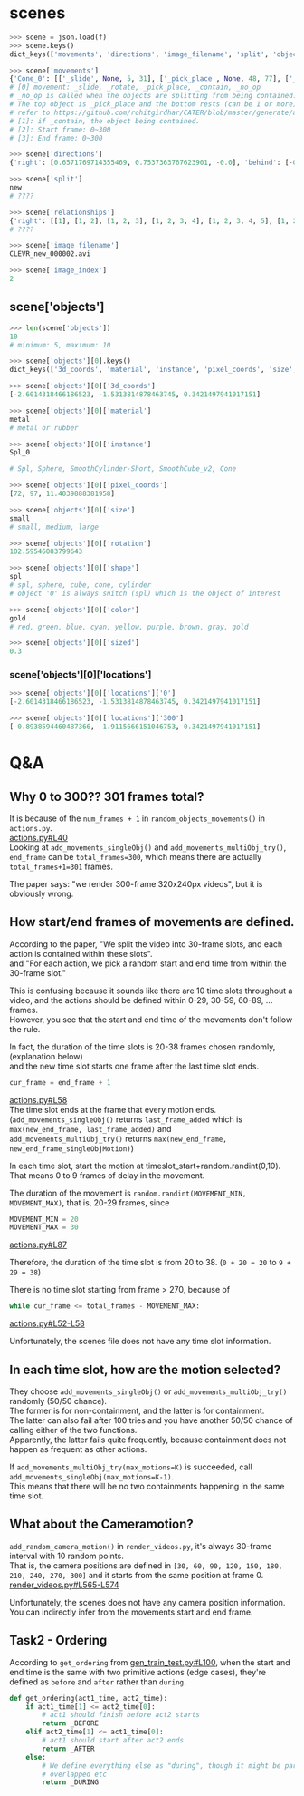 # scenes



```python
>>> scene = json.load(f)
>>> scene.keys()
dict_keys(['movements', 'directions', 'image_filename', 'split', 'objects', 'relationships', 'image_index'])

>>> scene['movements']
{'Cone_0': [['_slide', None, 5, 31], ['_pick_place', None, 48, 77], ['_pick_place', None, 81, 106], ['_pick_place', None, 120, 148], ['_contain', 'Spl_0', 164, 186], ['_pick_place', None, 197, 225], ['_slide', None, 243, 263]], 'SmoothCylinder-Short_0': [['_rotate', None, 8, 38], ['_rotate', None, 47, 77], ['_rotate', None, 82, 107], ['_rotate', None, 124, 153], ['_pick_place', None, 158, 179], ['_rotate', None, 202, 224], [[-0.8938594460487366, -1.9115666151046753, 0.3421497941017151]'_rotate', None, 239, 266]], 'SmoothCube_v2_1': [['_rotate', None, 7, 32], ['_rotate', None, 42, 65], ['_rotate', None, 78, 108], ['_rotate', None, 121, 141], ['_rotate', None, 166, 186], ['_rotate', None, 207, 231], ['_rotate', None, 242, 270]], 'SmoothCylinder-Short_2': [['_rotate', None, 0, 25], ['_rotate', None, 39, 62], ['_pick_place', None, 86, 114], ['_pick_place', None, 126, 155], ['_slide', None, 158, 185], ['_rotate', None, 202, 223], ['_rotate', None, 245, 269]], 'Cone_1': [['_slide', None, 10, 35], ['_slide', None, 43, 66], ['_slide', None, 83, 104], ['_slide', None, 125, 149], ['_pick_place', None, 157, 187], ['_pick_place', None, 206, 231], ['_slide', None, 241, 268]], 'Spl_0': [['_rotate', None, 6, 34], ['_slide', None, 40, 65], ['_rotate', None, 78, 99], ['_rotate', None, 129, 156], ['_no_op', None, 197, 225], ['_rotate', None, 247, 269]], 'SmoothCylinder-Short_1': [['_rotate', None, 3, 23], ['_rotate', None, 40, 60], ['_rotate', None, 85, 115], ['_rotate', None, 120, 147], ['_rotate', None, 166, 196], ['_rotate', None, 202, 231], ['_pick_place', None, 239, 266]], 'SmoothCube_v2_0': [['_rotate', None, 3, 30], ['_rotate', None, 45, 69], ['_pick_place', None, 88, 118], ['_rotate', None, 120, 145], ['_rotate', None, 157, 184], ['_pick_place', None, 206, 235], ['_rotate', None, 248, 268]], 'SmoothCube_v2_2': [['_pick_place', None, 6, 26], ['_rotate', None, 45, 74], ['_rotate', None, 79, 107], ['_rotate', None, 122, 143], ['_rotate', None, 165, 189], ['_pick_place', None, 204, 227], ['_rotate', None, 243, 267]], 'Sphere_0': [['_slide', None, 8, 28], ['_slide', None, 43, 68], ['_slide', None, 79, 107], ['_pick_place', None, 128, 149], ['_slide', None, 160, 188], ['_pick_place', None, 207, 237], ['_slide', None, 243, 273]]}
# [0] movement: _slide, _rotate, _pick_place, _contain, _no_op
# _no_op is called when the objects are splitting from being contained.
# The top object is _pick_place and the bottom rests (can be 1 or more) are _no_op
# refer to https://github.com/rohitgirdhar/CATER/blob/master/generate/actions.py
# [1]: if _contain, the object being contained.
# [2]: Start frame: 0~300
# [3]: End frame: 0~300

>>> scene['directions']
{'right': [0.6571769714355469, 0.7537363767623901, -0.0], 'behind': [-0.7537363171577454, 0.6571769714355469, 0.0], 'below': [-0.0, -0.0, -1.0], 'left': [-0.6571769714355469, -0.7537363767623901, 0.0], 'front': [0.7537363171577454, -0.6571769714355469, -0.0], 'above': [0.0, 0.0, 1.0]}

>>> scene['split']
new
# ????

>>> scene['relationships']
{'right': [[1], [1, 2], [1, 2, 3], [1, 2, 3, 4], [1, 2, 3, 4, 5], [1, 2, 3, 4, 5, 6], [1, 2, 3, 4, 5, 6], [1, 2, 3, 4, 5, 6, 8], [1, 2, 3, 4, 5, 6, 8, 9], [], [], [], [], [5], [5], [5], [5], [5], [], [1], [1], [1, 4], [1, 4, 5], [1, 4, 5], [1, 4, 5], [1, 4, 5, 8], [1, 4, 5, 8, 9], [], [1], [1, 2], [1, 2, 4], [1, 2, 4, 5], [1, 2, 4, 5], [1, 2, 4, 5], [1, 2, 4, 5, 8], [1, 2, 4, 5, 8, 9], [], [1], [1], [1], [1, 5], [1, 5], [1, 5], [1, 5, 8], [1, 5, 8, 9], [], [], [], [], [], [], [], [], [], [], [1], [1, 2], [1, 2, 3], [1, 2, 3, 4], [1, 2, 3, 4, 5], [1, 2, 3, 4, 5], [1, 2, 3, 4, 5, 8], [1, 2, 3, 4, 5, 8, 9], [0], [0, 1], [0, 1, 2], [0, 1, 2, 3], [0, 1, 2, 3, 4], [0, 1, 2, 3, 4, 5], [0, 1, 2, 3, 4, 5, 6], [0, 1, 2, 3, 4, 5, 6, 8], [0, 1, 2, 3, 4, 5, 6, 8, 9], [], [1], [1], [1], [1], [1, 5], [1, 5], [1, 5], [1, 5], [], [1], [1], [1], [1], [1, 5], [1, 5], [1, 5], [1, 5, 8]], 'behind': [[1], [1], [1], [1, 4], [1, 4], [1, 4, 6], [1, 4, 6], [1, 4, 6], [1, 4, 6], [], [], [], [4], [4], [4, 6], [4, 6], [4, 6], [4, 6], [0], [0, 1], [0, 1, 3], [0, 1, 3, 4], [0, 1, 3, 4, 5], [0, 1, 3, 4, 5, 6], [0, 1, 3, 4, 5, 6, 7], [0, 1, 3, 4, 5, 6, 7, 8], [0, 1, 3, 4, 5, 6, 7, 8, 9], [0], [0, 1], [0, 1], [0, 1, 4], [0, 1, 4, 5], [0, 1, 4, 5, 6], [0, 1, 4, 5, 6, 7], [0, 1, 4, 5, 6, 7], [0, 1, 4, 5, 6, 7, 9], [], [], [], [], [], [], [], [], [], [0], [0, 1], [0, 1], [0, 1], [0, 1, 4], [0, 1, 4, 6], [0, 1, 4, 6], [0, 1, 4, 6], [0, 1, 4, 6], [], [], [], [], [4], [4], [4], [4], [4], [0], [0, 1], [0, 1], [0, 1], [0, 1, 4], [0, 1, 4, 5], [0, 1, 4, 5, 6], [0, 1, 4, 5, 6], [0, 1, 4, 5, 6], [0], [0, 1], [0, 1], [0, 1, 3], [0, 1, 3, 4], [0, 1, 3, 4, 5], [0, 1, 3, 4, 5, 6], [0, 1, 3, 4, 5, 6, 7], [0, 1, 3, 4, 5, 6, 7, 9], [0], [0, 1], [0, 1], [0, 1], [0, 1, 4], [0, 1, 4, 5], [0, 1, 4, 5, 6], [0, 1, 4, 5, 6, 7], [0, 1, 4, 5, 6, 7]], 'left': [[], [], [], [], [], [], [7], [7], [7], [0], [0, 2], [0, 2, 3], [0, 2, 3, 4], [0, 2, 3, 4], [0, 2, 3, 4, 6], [0, 2, 3, 4, 6, 7], [0, 2, 3, 4, 6, 7, 8], [0, 2, 3, 4, 6, 7, 8, 9], [0], [0], [0, 3], [0, 3], [0, 3], [0, 3, 6], [0, 3, 6, 7], [0, 3, 6, 7], [0, 3, 6, 7], [0], [0], [0], [0], [0], [0, 6], [0, 6, 7], [0, 6, 7], [0, 6, [-0.8938594460487366, -1.9115666151046753, 0.3421497941017151]7], [0], [0], [0, 2], [0, 2, 3], [0, 2, 3], [0, 2, 3, 6], [0, 2, 3, 6, 7], [0, 2, 3, 6, 7], [0, 2, 3, 6, 7], [0], [0, 1], [0, 1, 2], [0, 1, 2, 3], [0, 1, 2, 3, 4], [0, 1, 2, 3, 4, 6], [0, 1, 2, 3, 4, 6, 7], [0, 1, 2, 3, 4, 6, 7, 8], [0, 1, 2, 3, 4, 6, 7, 8, 9], [0], [0], [0], [0], [0], [0], [0, 7], [0, 7], [0, 7], [], [], [], [], [], [], [], [], [], [0], [0], [0, 2], [0, 2, 3], [0, 2, 3, 4], [0, 2, 3, 4], [0, 2, 3, 4, 6], [0, 2, 3, 4, 6, 7], [0, 2, 3, 4, 6, 7, 9], [0], [0], [0, 2], [0, 2, 3], [0, 2, 3, 4], [0, 2, 3, 4], [0, 2, 3, 4, 6], [0, 2, 3, 4, 6, 7], [0, 2, 3, 4, 6, 7]], 'front': [[], [2], [2, 3], [2, 3], [2, 3, 5], [2, 3, 5], [2, 3, 5, 7], [2, 3, 5, 7, 8], [2, 3, 5, 7, 8, 9], [0], [0, 2], [0, 2, 3], [0, 2, 3], [0, 2, 3, 5], [0, 2, 3, 5], [0, 2, 3, 5, 7], [0, 2, 3, 5, 7, 8], [0, 2, 3, 5, 7, 8, 9], [], [], [], [], [], [], [], [], [], [], [], [2], [2], [2], [2], [2], [2, 8], [2, 8], [0], [0, 1], [0, 1, 2], [0, 1, 2, 3], [0, 1, 2, 3, 5], [0, 1, 2, 3, 5, 6], [0, 1, 2, 3, 5, 6, 7], [0, 1, 2, 3, 5, 6, 7, 8], [0, 1, 2, 3, 5, 6, 7, 8, 9], [], [], [2], [2, 3], [2, 3], [2, 3], [2, 3, 7], [2, 3, 7, 8], [2, 3, 7, 8, 9], [0], [0, 1], [0, 1, 2], [0, 1, 2, 3], [0, 1, 2, 3], [0, 1, 2, 3, 5], [0, 1, 2, 3, 5, 7], [0, 1, 2, 3, 5, 7, 8], [0, 1, 2, 3, 5, 7, 8, 9], [], [], [2], [2, 3], [2, 3], [2, 3], [2, 3], [2, 3, 8], [2, 3, 8, 9], [], [], [2], [2], [2], [2], [2], [2], [2], [], [], [2], [2, 3], [2, 3], [2, 3], [2, 3], [2, 3], [2, 3, 8]]}
# ????

>>> scene['image_filename']
CLEVR_new_000002.avi

>>> scene['image_index']
2
```

## scene['objects']

```python
>>> len(scene['objects'])
10
# minimum: 5, maximum: 10

>>> scene['objects'][0].keys()
dict_keys(['3d_coords', 'material', 'instance', 'pixel_coords', 'size', 'rotation', 'shape', 'color', 'locations', 'sized'])

>>> scene['objects'][0]['3d_coords']
[-2.6014318466186523, -1.5313814878463745, 0.3421497941017151]

>>> scene['objects'][0]['material']
metal
# metal or rubber

>>> scene['objects'][0]['instance']
Spl_0

# Spl, Sphere, SmoothCylinder-Short, SmoothCube_v2, Cone

>>> scene['objects'][0]['pixel_coords']
[72, 97, 11.4039888381958]

>>> scene['objects'][0]['size']
small
# small, medium, large

>>> scene['objects'][0]['rotation']
102.59546083799643

>>> scene['objects'][0]['shape']
spl
# spl, sphere, cube, cone, cylinder
# object '0' is always snitch (spl) which is the object of interest

>>> scene['objects'][0]['color']
gold
# red, green, blue, cyan, yellow, purple, brown, gray, gold

>>> scene['objects'][0]['sized']
0.3
```

### scene['objects'][0]['locations']

```python
>>> scene['objects'][0]['locations']['0']
[-2.6014318466186523, -1.5313814878463745, 0.3421497941017151]

>>> scene['objects'][0]['locations']['300']
[-0.8938594460487366, -1.9115666151046753, 0.3421497941017151]
```

# Q&A
## Why 0 to 300?? 301 frames total?
It is because of the `num_frames + 1` in `random_objects_movements()` in `actions.py`.  
[actions.py#L40](https://github.com/rohitgirdhar/CATER/blob/13a19643f1a2fb24e931df25abd74353e4f2fdcb/generate/actions.py#L40)  
Looking at `add_movements_singleObj()` and `add_movements_multiObj_try()`,  
`end_frame` can be `total_frames=300`, which means there are actually `total_frames+1=301` frames.

The paper says: "we render 300-frame 320x240px videos", but it is obviously wrong.

## How start/end frames of movements are defined.
According to the paper, "We split the video into 30-frame slots, and each action is contained within these slots".  
and "For each action, we pick a random start and end time from within the 30-frame slot."  

This is confusing because it sounds like there are 10 time slots throughout a video, and the actions should be defined within 0-29, 30-59, 60-89, ... frames.  
However, you see that the start and end time of the movements don't follow the rule.

In fact, the duration of the time slots is 20-38 frames chosen randomly, (explanation below)  
and the new time slot starts one frame after the last time slot ends.
```python
cur_frame = end_frame + 1
```
[actions.py#L58](https://github.com/rohitgirdhar/CATER/blob/13a19643f1a2fb24e931df25abd74353e4f2fdcb/generate/actions.py#L58)  
The time slot ends at the frame that every motion ends.  
(`add_movements_singleObj()` returns `last_frame_added` which is `max(new_end_frame, last_frame_added)` and  
`add_movements_multiObj_try()` returns `max(new_end_frame, new_end_frame_singleObjMotion)`)

In each time slot, start the motion at timeslot_start+random.randint(0,10).  
That means 0 to 9 frames of delay in the movement.  

The duration of the movement is `random.randint(MOVEMENT_MIN, MOVEMENT_MAX)`, that is, 20-29 frames, since  
```python
MOVEMENT_MIN = 20
MOVEMENT_MAX = 30
```
[actions.py#L87](https://github.com/rohitgirdhar/CATER/blob/13a19643f1a2fb24e931df25abd74353e4f2fdcb/generate/actions.py#L87)  

Therefore, the duration of the time slot is from 20 to 38. (`0 + 20 = 20` to `9 + 29 = 38`)  

There is no time slot starting from frame > 270, because of 
```python
while cur_frame <= total_frames - MOVEMENT_MAX:
```
[actions.py#L52-L58](https://github.com/rohitgirdhar/CATER/blob/13a19643f1a2fb24e931df25abd74353e4f2fdcb/generate/actions.py#L52-L58)


Unfortunately, the scenes file does not have any time slot information. 

## In each time slot, how are the motion selected?

They choose `add_movements_singleObj()` or `add_movements_multiObj_try()` randomly (50/50 chance).  
The former is for non-containment, and the latter is for containment.  
The latter can also fail after 100 tries and you have another 50/50 chance of calling either of the two functions.  
Apparently, the latter fails quite frequently, because containment does not happen as frequent as other actions.

If `add_movements_multiObj_try(max_motions=K)` is succeeded, call `add_movements_singleObj(max_motions=K-1)`.  
This means that there will be no two containments happening in the same time slot.

## What about the Cameramotion?

`add_random_camera_motion()` in `render_videos.py`, it's always 30-frame interval with 10 random points.  
That is, the camera positions are defined in `[30, 60, 90, 120, 150, 180, 210, 240, 270, 300]` and it starts from the same position at frame 0.  
[render_videos.py#L565-L574](https://github.com/rohitgirdhar/CATER/blob/13a19643f1a2fb24e931df25abd74353e4f2fdcb/generate/render_videos.py#L565-L574)

Unfortunately, the scenes does not have any camera position information. You can indirectly infer from the movements start and end frame.

## Task2 - Ordering
According to `get_ordering` from [gen_train_test.py#L100](https://github.com/rohitgirdhar/CATER/blob/13a19643f1a2fb24e931df25abd74353e4f2fdcb/generate/gen_train_test.py#L100), when the start and end time is the same with two primitive actions (edge cases), they're defined as `before` and `after` rather than `during`.
```python
def get_ordering(act1_time, act2_time):
    if act1_time[1] <= act2_time[0]:
        # act1 should finish before act2 starts
        return _BEFORE
    elif act2_time[1] <= act1_time[0]:
        # act1 should start after act2 ends
        return _AFTER
    else:
        # We define everything else as "during", though it might be partly
        # overlapped etc
        return _DURING
```
